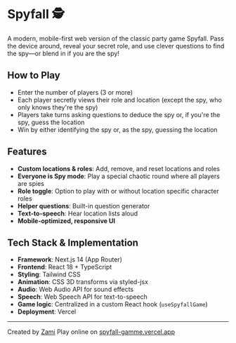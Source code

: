 # Spyfall 🕵️

A modern, mobile-first web version of the classic party game Spyfall. Pass the device around, reveal your secret role, and use clever questions to find the spy—or blend in if you are the spy!

## How to Play

- Enter the number of players (3 or more)
- Each player secretly views their role and location (except the spy, who only knows they're the spy)
- Players take turns asking questions to deduce the spy or, if you're the spy, guess the location
- Win by either identifying the spy or, as the spy, guessing the location

## Features

- **Custom locations & roles**: Add, remove, and reset locations and roles
- **Everyone is Spy mode**: Play a special chaotic round where all players are spies
- **Role toggle**: Option to play with or without location specific character roles
- **Helper questions**: Built-in question generator
- **Text-to-speech**: Hear location lists aloud
- **Mobile-optimized, responsive UI**

## Tech Stack & Implementation

- **Framework**: Next.js 14 (App Router)
- **Frontend**: React 18 + TypeScript
- **Styling**: Tailwind CSS
- **Animation**: CSS 3D transforms via styled-jsx
- **Audio**: Web Audio API for sound effects
- **Speech**: Web Speech API for text-to-speech
- **Game logic**: Centralized in a custom React hook (`useSpyfallGame`)
- **Deployment**: Vercel

---

Created by [Zami](https://github.com/zalam007/Spyfall)
Play online on [spyfall-gamme.vercel.app](https://spyfall-gamme.vercel.app/)
